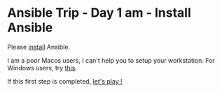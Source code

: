 # Ansible Trip - Day 1 am - Install Ansible

Please [install](https://docs.ansible.com/ansible/latest/installation_guide/intro_installation.html) Ansible.

I am a poor Macos users, I can't help you to setup your workstation. For Windows users, try [this](https://geekflare.com/ansible-installation-windows/).

If this first step is completed, [let's play !](https://github.com/xdegenne/1AnsibleTipPerDay/tree/master/Day001pm-HelloWorld)
